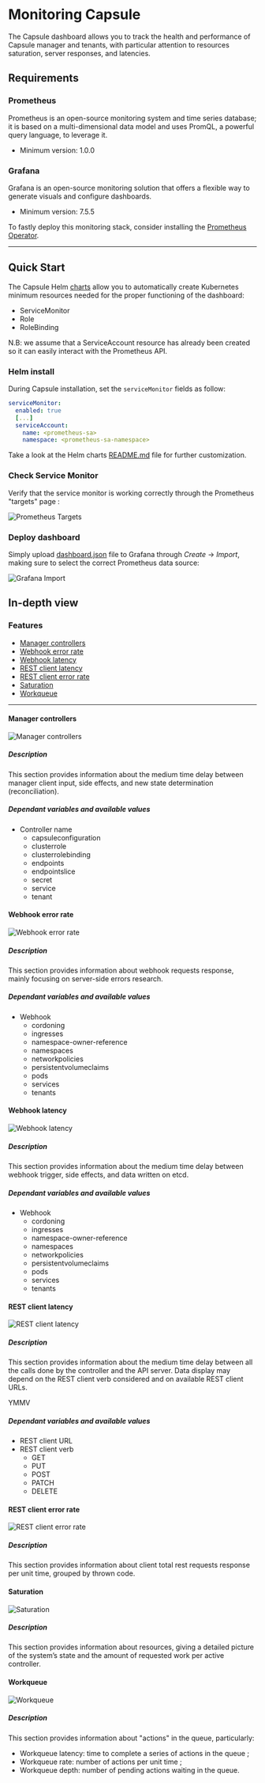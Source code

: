 # Monitoring Capsule

The Capsule dashboard allows you to track the health and performance of Capsule manager and tenants, with particular attention to resources saturation, server responses, and latencies.

## Requirements

### Prometheus

Prometheus is an open-source monitoring system and time series database; it is based on a multi-dimensional data model and uses PromQL, a powerful query language, to leverage it.

- Minimum version: 1.0.0

### Grafana

Grafana is an open-source monitoring solution that offers a flexible way to generate visuals and configure dashboards.

- Minimum version: 7.5.5

To fastly deploy this monitoring stack, consider installing the [Prometheus Operator](https://github.com/prometheus-operator/prometheus-operator).

---

## Quick Start

The Capsule Helm [charts](https://github.com/clastix/capsule/tree/master/charts/capsule) allow you to automatically create Kubernetes minimum resources needed for the proper functioning of the dashboard:

* ServiceMonitor
* Role
* RoleBinding

N.B: we assume that a ServiceAccount resource has already been created so it can easily interact with the Prometheus API.

### Helm install

During Capsule installation, set the `serviceMonitor` fields as follow:

```yaml
serviceMonitor:
  enabled: true
  [...]
  serviceAccount:
    name: <prometheus-sa>
    namespace: <prometheus-sa-namespace>
```
Take a look at the Helm charts [README.md](https://github.com/clastix/capsule/blob/master/charts/capsule/README.md#customize-the-installation) file for further customization.

### Check Service Monitor

Verify that the service monitor is working correctly through the Prometheus "targets" page :

![Prometheus Targets](../assets/prometheus_targets.png)

### Deploy dashboard

Simply upload [dashboard.json](https://github.com/clastix/capsule/blob/master/config/grafana/dashboard.json) file to Grafana through _Create_ -> _Import_,
making sure to select the correct Prometheus data source:

![Grafana Import](../assets/upload_json.png)

## In-depth view

### Features
* [Manager controllers](https://github.com/clastix/capsule/blob/master/docs/operator/monitoring.md#manager-controllers)
* [Webhook error rate](https://github.com/clastix/capsule/blob/master/docs/operator/monitoring.md#webhook-error-rate)
* [Webhook latency](https://github.com/clastix/capsule/blob/master/docs/operator/monitoring.md#webhook-latency)
* [REST client latency](https://github.com/clastix/capsule/blob/master/docs/operator/monitoring.md#rest-client-latency)
* [REST client error rate](https://github.com/clastix/capsule/blob/master/docs/operator/monitoring.md#rest-client-error-rate)
* [Saturation](https://github.com/clastix/capsule/blob/master/docs/operator/monitoring.md#saturation)
* [Workqueue](https://github.com/clastix/capsule/blob/master/docs/operator/monitoring.md#workqueue)

---

#### Manager controllers

![Manager controllers](../assets/manager-controllers.png)

##### Description

This section provides information about the medium time delay between manager client input, side effects, and new state determination (reconciliation).

##### Dependant variables and available values

* Controller name
  - capsuleconfiguration
  - clusterrole
  - clusterrolebinding
  - endpoints
  - endpointslice
  - secret
  - service
  - tenant

#### Webhook error rate

![Webhook error rate](../assets/webhook-error-rate.png)

##### Description

This section provides information about webhook requests response, mainly focusing on server-side errors research.

##### Dependant variables and available values

* Webhook
  - cordoning
  - ingresses
  - namespace-owner-reference
  - namespaces
  - networkpolicies
  - persistentvolumeclaims
  - pods
  - services
  - tenants

#### Webhook latency

![Webhook latency](../assets/webhook-latency.png)

##### Description

This section provides information about the medium time delay between webhook trigger, side effects, and data written on etcd.

##### Dependant variables and available values

* Webhook
  - cordoning
  - ingresses
  - namespace-owner-reference
  - namespaces
  - networkpolicies
  - persistentvolumeclaims
  - pods
  - services
  - tenants

#### REST client latency

![REST client latency](../assets/rest-client-latency.png)

##### Description

This section provides information about the medium time delay between all the calls done by the controller and the API server.
Data display may depend on the REST client verb considered and on available REST client URLs.

YMMV

##### Dependant variables and available values

* REST client URL
* REST client verb
  - GET
  - PUT
  - POST
  - PATCH
  - DELETE

#### REST client error rate

![REST client error rate](../assets/rest-client-error-rate.png)

##### Description

This section provides information about client total rest requests response per unit time, grouped by thrown code.

#### Saturation

![Saturation](../assets/saturation.png)

##### Description

This section provides information about resources, giving a detailed picture of the system’s state and the amount of requested work per active controller.

#### Workqueue

![Workqueue](../assets/workqueue.png)

##### Description

This section provides information about "actions" in the queue, particularly:
- Workqueue latency: time to complete a series of actions in the queue ;
- Workqueue rate: number of actions per unit time ;
- Workqueue depth: number of pending actions waiting in the queue.
